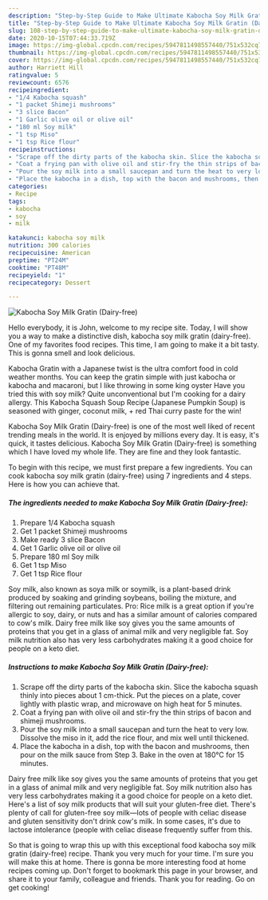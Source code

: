 ```yaml
---
description: "Step-by-Step Guide to Make Ultimate Kabocha Soy Milk Gratin (Dairy-free)"
title: "Step-by-Step Guide to Make Ultimate Kabocha Soy Milk Gratin (Dairy-free)"
slug: 108-step-by-step-guide-to-make-ultimate-kabocha-soy-milk-gratin-dairy-free
date: 2020-10-15T07:44:33.719Z
image: https://img-global.cpcdn.com/recipes/5947811498557440/751x532cq70/kabocha-soy-milk-gratin-dairy-free-recipe-main-photo.jpg
thumbnail: https://img-global.cpcdn.com/recipes/5947811498557440/751x532cq70/kabocha-soy-milk-gratin-dairy-free-recipe-main-photo.jpg
cover: https://img-global.cpcdn.com/recipes/5947811498557440/751x532cq70/kabocha-soy-milk-gratin-dairy-free-recipe-main-photo.jpg
author: Harriett Hill
ratingvalue: 5
reviewcount: 6576
recipeingredient:
- "1/4 Kabocha squash"
- "1 packet Shimeji mushrooms"
- "3 slice Bacon"
- "1 Garlic olive oil or olive oil"
- "180 ml Soy milk"
- "1 tsp Miso"
- "1 tsp Rice flour"
recipeinstructions:
- "Scrape off the dirty parts of the kabocha skin. Slice the kabocha squash thinly into pieces about 1 cm-thick. Put the pieces on a plate, cover lightly with plastic wrap, and microwave on high heat for 5 minutes."
- "Coat a frying pan with olive oil and stir-fry the thin strips of bacon and shimeji mushrooms."
- "Pour the soy milk into a small saucepan and turn the heat to very low. Dissolve the miso in it, add the rice flour, and mix well until thickened."
- "Place the kabocha in a dish, top with the bacon and mushrooms, then pour on the milk sauce from Step 3. Bake in the oven at 180°C for 15 minutes."
categories:
- Recipe
tags:
- kabocha
- soy
- milk

katakunci: kabocha soy milk 
nutrition: 300 calories
recipecuisine: American
preptime: "PT24M"
cooktime: "PT48M"
recipeyield: "1"
recipecategory: Dessert

---
```



![Kabocha Soy Milk Gratin (Dairy-free)](https://img-global.cpcdn.com/recipes/5947811498557440/751x532cq70/kabocha-soy-milk-gratin-dairy-free-recipe-main-photo.jpg)

Hello everybody, it is John, welcome to my recipe site. Today, I will show you a way to make a distinctive dish, kabocha soy milk gratin (dairy-free). One of my favorites food recipes. This time, I am going to make it a bit tasty. This is gonna smell and look delicious.

Kabocha Gratin with a Japanese twist is the ultra comfort food in cold weather months. You can keep the gratin simple with just kabocha or kabocha and macaroni, but I like throwing in some king oyster Have you tried this with soy milk? Quite unconventional but I&#39;m cooking for a dairy allergy. This Kabocha Squash Soup Recipe (Japanese Pumpkin Soup) is seasoned with ginger, coconut milk, + red Thai curry paste for the win!

Kabocha Soy Milk Gratin (Dairy-free) is one of the most well liked of recent trending meals in the world. It is enjoyed by millions every day. It is easy, it's quick, it tastes delicious. Kabocha Soy Milk Gratin (Dairy-free) is something which I have loved my whole life. They are fine and they look fantastic.


To begin with this recipe, we must first prepare a few ingredients. You can cook kabocha soy milk gratin (dairy-free) using 7 ingredients and 4 steps. Here is how you can achieve that.

<!--inarticleads1-->

##### The ingredients needed to make Kabocha Soy Milk Gratin (Dairy-free):

1. Prepare 1/4 Kabocha squash
1. Get 1 packet Shimeji mushrooms
1. Make ready 3 slice Bacon
1. Get 1 Garlic olive oil or olive oil
1. Prepare 180 ml Soy milk
1. Get 1 tsp Miso
1. Get 1 tsp Rice flour


Soy milk, also known as soya milk or soymilk, is a plant-based drink produced by soaking and grinding soybeans, boiling the mixture, and filtering out remaining particulates. Pro: Rice milk is a great option if you&#39;re allergic to soy, dairy, or nuts and has a similar amount of calories compared to cow&#39;s milk. Dairy free milk like soy gives you the same amounts of proteins that you get in a glass of animal milk and very negligible fat. Soy milk nutrition also has very less carbohydrates making it a good choice for people on a keto diet. 

<!--inarticleads2-->

##### Instructions to make Kabocha Soy Milk Gratin (Dairy-free):

1. Scrape off the dirty parts of the kabocha skin. Slice the kabocha squash thinly into pieces about 1 cm-thick. Put the pieces on a plate, cover lightly with plastic wrap, and microwave on high heat for 5 minutes.
1. Coat a frying pan with olive oil and stir-fry the thin strips of bacon and shimeji mushrooms.
1. Pour the soy milk into a small saucepan and turn the heat to very low. Dissolve the miso in it, add the rice flour, and mix well until thickened.
1. Place the kabocha in a dish, top with the bacon and mushrooms, then pour on the milk sauce from Step 3. Bake in the oven at 180°C for 15 minutes.


Dairy free milk like soy gives you the same amounts of proteins that you get in a glass of animal milk and very negligible fat. Soy milk nutrition also has very less carbohydrates making it a good choice for people on a keto diet. Here&#39;s a list of soy milk products that will suit your gluten-free diet. There&#39;s plenty of call for gluten-free soy milk—lots of people with celiac disease and gluten sensitivity don&#39;t drink cow&#39;s milk. In some cases, it&#39;s due to lactose intolerance (people with celiac disease frequently suffer from this. 

So that is going to wrap this up with this exceptional food kabocha soy milk gratin (dairy-free) recipe. Thank you very much for your time. I'm sure you will make this at home. There is gonna be more interesting food at home recipes coming up. Don't forget to bookmark this page in your browser, and share it to your family, colleague and friends. Thank you for reading. Go on get cooking!
